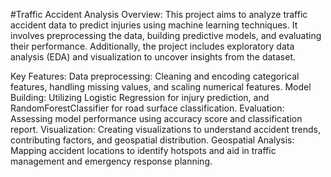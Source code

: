 #Traffic Accident Analysis
Overview:
This project aims to analyze traffic accident data to predict injuries using machine learning techniques. It involves preprocessing the data, building predictive models, and evaluating their performance. Additionally, the project includes exploratory data analysis (EDA) and visualization to uncover insights from the dataset.

Key Features:
Data preprocessing: Cleaning and encoding categorical features, handling missing values, and scaling numerical features.
Model Building: Utilizing Logistic Regression for injury prediction, and RandomForestClassifier for road surface classification.
Evaluation: Assessing model performance using accuracy score and classification report.
Visualization: Creating visualizations to understand accident trends, contributing factors, and geospatial distribution.
Geospatial Analysis: Mapping accident locations to identify hotspots and aid in traffic management and emergency response planning.
